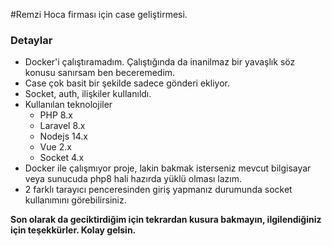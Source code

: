 #Remzi Hoca firması için case geliştirmesi.

### Detaylar

- Docker'i çalıştıramadım. Çalıştığında da inanilmaz bir yavaşlık söz konusu sanırsam ben beceremedim.
- Case çok basit bir şekilde sadece gönderi ekliyor.
- Socket, auth, ilişkiler kullanıldı. 
- Kullanılan teknolojiler
  - PHP 8.x
  - Laravel 8.x
  - Nodejs 14.x
  - Vue 2.x
  - Socket 4.x
- Docker ile çalışmıyor proje, lakin bakmak isterseniz mevcut bilgisayar veya sunucuda php8 hali hazırda yüklü olması lazım.
- 2 farklı tarayıcı penceresinden giriş yapmanız durumunda socket kullanımını görebilirsiniz.

**Son olarak da geciktirdiğim için tekrardan kusura bakmayın, ilgilendiğiniz için teşekkürler. Kolay gelsin.**